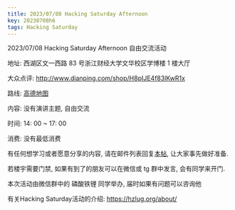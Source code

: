 ```yaml
---
title: 2023/07/08 Hacking Saturday Afternoon
key: 20230708h6
tags: Hacking Saturday
---
```

2023/07/08 Hacking Saturday Afternoon 自由交流活动

地址: 西湖区文一西路 83 号浙江财经大学文华校区学博楼 1 楼大厅

大众点评: <http://www.dianping.com/shop/H8pIJE4f83lKwR1x>

路线: [高德地图](https://surl.amap.com/bDW0oSjgQw)

内容: 没有演讲主题, 自由交流

时间: 14: 00 ~ 17: 00

消费: 没有最低消费

有任何想学习或者愿意分享的内容, 请在邮件列表回复[本帖](https://groups.google.com/g/hzlug/c/lYvrfMRCON8/m/QGjsTK6pAwAJ), 让大家事先做好准备.

若楼宇需要门禁, 如果有到了的朋友可以在微信或 tg 群中发言, 会有同学来开门.

本次活动由微信群中的 磷酸铁锂 同学举办, 届时如果有问题可以咨询他

有关Hacking Saturday活动的介绍: <https://hzlug.org/about/>
